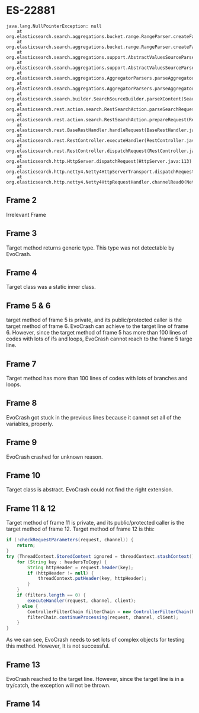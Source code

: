 # ES-22881

```
java.lang.NullPointerException: null
	at org.elasticsearch.search.aggregations.bucket.range.RangeParser.createFactory(RangeParser.java:58)
	at org.elasticsearch.search.aggregations.bucket.range.RangeParser.createFactory(RangeParser.java:39)
	at org.elasticsearch.search.aggregations.support.AbstractValuesSourceParser.parse(AbstractValuesSourceParser.java:150)
	at org.elasticsearch.search.aggregations.support.AbstractValuesSourceParser$NumericValuesSourceParser.parse(AbstractValuesSourceParser.java:48)
	at org.elasticsearch.search.aggregations.AggregatorParsers.parseAggregators(AggregatorParsers.java:156)
	at org.elasticsearch.search.aggregations.AggregatorParsers.parseAggregators(AggregatorParsers.java:80)
	at org.elasticsearch.search.builder.SearchSourceBuilder.parseXContent(SearchSourceBuilder.java:1018)
	at org.elasticsearch.rest.action.search.RestSearchAction.parseSearchRequest(RestSearchAction.java:105)
	at org.elasticsearch.rest.action.search.RestSearchAction.prepareRequest(RestSearchAction.java:81)
	at org.elasticsearch.rest.BaseRestHandler.handleRequest(BaseRestHandler.java:66)
	at org.elasticsearch.rest.RestController.executeHandler(RestController.java:243)
	at org.elasticsearch.rest.RestController.dispatchRequest(RestController.java:200)
	at org.elasticsearch.http.HttpServer.dispatchRequest(HttpServer.java:113)
	at org.elasticsearch.http.netty4.Netty4HttpServerTransport.dispatchRequest(Netty4HttpServerTransport.java:507)
	at org.elasticsearch.http.netty4.Netty4HttpRequestHandler.channelRead0(Netty4HttpRequestHandler.java:69)
```


## Frame 2
Irrelevant Frame


## Frame 3
Target method returns generic type. This type was not detectable by EvoCrash.

## Frame 4
Target class was a static inner class.


## Frame 5 & 6
target method of frame 5 is private, and its public/protected caller is the target method of frame 6. EvoCrash can achieve to the target line of frame 6. However, since the target method of frame 5 has more than 100 lines of codes with lots of ifs and loops, EvoCrash cannot reach to the frame 5 targe line.

## Frame 7
Target method has more than 100 lines of codes with lots of branches and loops.

## Frame 8
EvoCrash got stuck in the previous lines because it cannot set all of the variables, properly.

## Frame 9
EvoCrash crashed for unknown reason.

## Frame 10
Target class is abstract. EvoCrash could not find the right extension.

## Frame 11 & 12
Target method of frame 11 is private, and its public/protected caller is the target method of frame 12.
 Target method of frame 12 is this:
 ```java
 if (!checkRequestParameters(request, channel)) {
     return;
 }
 try (ThreadContext.StoredContext ignored = threadContext.stashContext()) {
     for (String key : headersToCopy) {
         String httpHeader = request.header(key);
         if (httpHeader != null) {
             threadContext.putHeader(key, httpHeader);
         }
     }
     if (filters.length == 0) {
         executeHandler(request, channel, client);
     } else {
         ControllerFilterChain filterChain = new ControllerFilterChain(handlerFilter);
         filterChain.continueProcessing(request, channel, client);
     }
 }
 ```
 As we can see, EvoCrash needs to set lots of complex objects for testing this method. However, It is not successful.

## Frame 13
EvoCrash reached to the target line. However, since the target line is in a try/catch, the exception will not be thrown.

## Frame 14
